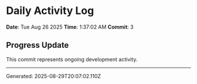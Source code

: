 # Daily Activity Log

**Date**: Tue Aug 26 2025
**Time**: 1:37:02 AM
**Commit**: 3

## Progress Update

This commit represents ongoing development activity.

---
Generated: 2025-08-29T20:07:02.110Z
